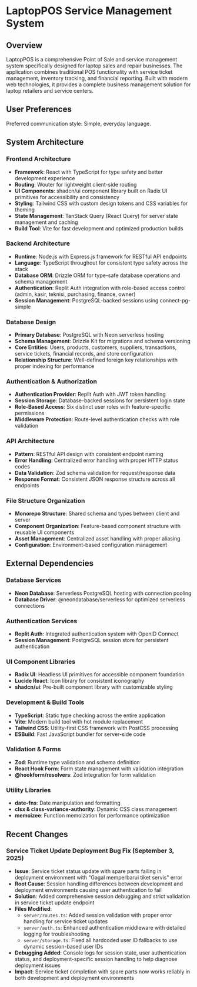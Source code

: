 # LaptopPOS Service Management System

## Overview

LaptopPOS is a comprehensive Point of Sale and service management system specifically designed for laptop sales and repair businesses. The application combines traditional POS functionality with service ticket management, inventory tracking, and financial reporting. Built with modern web technologies, it provides a complete business management solution for laptop retailers and service centers.

## User Preferences

Preferred communication style: Simple, everyday language.

## System Architecture

### Frontend Architecture
- **Framework**: React with TypeScript for type safety and better development experience
- **Routing**: Wouter for lightweight client-side routing
- **UI Components**: shadcn/ui component library built on Radix UI primitives for accessibility and consistency
- **Styling**: Tailwind CSS with custom design tokens and CSS variables for theming
- **State Management**: TanStack Query (React Query) for server state management and caching
- **Build Tool**: Vite for fast development and optimized production builds

### Backend Architecture
- **Runtime**: Node.js with Express.js framework for RESTful API endpoints
- **Language**: TypeScript throughout for consistent type safety across the stack
- **Database ORM**: Drizzle ORM for type-safe database operations and schema management
- **Authentication**: Replit Auth integration with role-based access control (admin, kasir, teknisi, purchasing, finance, owner)
- **Session Management**: PostgreSQL-backed sessions using connect-pg-simple

### Database Design
- **Primary Database**: PostgreSQL with Neon serverless hosting
- **Schema Management**: Drizzle Kit for migrations and schema versioning
- **Core Entities**: Users, products, customers, suppliers, transactions, service tickets, financial records, and store configuration
- **Relationship Structure**: Well-defined foreign key relationships with proper indexing for performance

### Authentication & Authorization
- **Authentication Provider**: Replit Auth with JWT token handling
- **Session Storage**: Database-backed sessions for persistent login state
- **Role-Based Access**: Six distinct user roles with feature-specific permissions
- **Middleware Protection**: Route-level authentication checks with role validation

### API Architecture
- **Pattern**: RESTful API design with consistent endpoint naming
- **Error Handling**: Centralized error handling with proper HTTP status codes
- **Data Validation**: Zod schema validation for request/response data
- **Response Format**: Consistent JSON response structure across all endpoints

### File Structure Organization
- **Monorepo Structure**: Shared schema and types between client and server
- **Component Organization**: Feature-based component structure with reusable UI components
- **Asset Management**: Centralized asset handling with proper aliasing
- **Configuration**: Environment-based configuration management

## External Dependencies

### Database Services
- **Neon Database**: Serverless PostgreSQL hosting with connection pooling
- **Database Driver**: @neondatabase/serverless for optimized serverless connections

### Authentication Services
- **Replit Auth**: Integrated authentication system with OpenID Connect
- **Session Management**: PostgreSQL session store for persistent authentication

### UI Component Libraries
- **Radix UI**: Headless UI primitives for accessible component foundation
- **Lucide React**: Icon library for consistent iconography
- **shadcn/ui**: Pre-built component library with customizable styling

### Development & Build Tools
- **TypeScript**: Static type checking across the entire application
- **Vite**: Modern build tool with hot module replacement
- **Tailwind CSS**: Utility-first CSS framework with PostCSS processing
- **ESBuild**: Fast JavaScript bundler for server-side code

### Validation & Forms
- **Zod**: Runtime type validation and schema definition
- **React Hook Form**: Form state management with validation integration
- **@hookform/resolvers**: Zod integration for form validation

### Utility Libraries
- **date-fns**: Date manipulation and formatting
- **clsx & class-variance-authority**: Dynamic CSS class management
- **memoizee**: Function memoization for performance optimization

## Recent Changes

### Service Ticket Update Deployment Bug Fix (September 3, 2025)
- **Issue**: Service ticket status update with spare parts failing in deployment environment with "Gagal memperbarui tiket servis" error
- **Root Cause**: Session handling differences between development and deployment environments causing user authentication to fail
- **Solution**: Added comprehensive session debugging and strict validation in service ticket update endpoint
- **Files Modified**: 
  - `server/routes.ts`: Added session validation with proper error handling for service ticket updates
  - `server/auth.ts`: Enhanced authentication middleware with detailed logging for troubleshooting
  - `server/storage.ts`: Fixed all hardcoded user ID fallbacks to use dynamic session-based user IDs
- **Debugging Added**: Console logs for session state, user authentication status, and deployment-specific session handling to help diagnose deployment issues
- **Impact**: Service ticket completion with spare parts now works reliably in both development and deployment environments